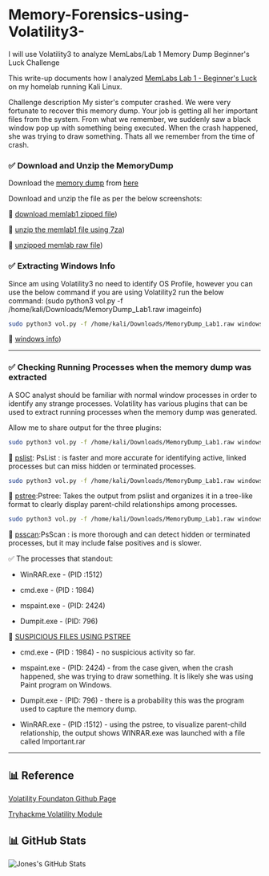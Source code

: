 # Memory-Forensics-using-Volatility3-
I will use Volatility3 to analyze MemLabs/Lab 1 Memory Dump Beginner's Luck Challenge

This write-up documents how I analyzed [MemLabs Lab 1 - Beginner's Luck](https://github.com/stuxnet999/MemLabs/tree/master/Lab%201) on my homelab running Kali Linux.

Challenge description
My sister's computer crashed. We were very fortunate to recover this memory dump. Your job is getting all her important files from the system. From what we remember, we suddenly saw a black window pop up with something being executed. When the crash happened, she was trying to draw something. Thats all we remember from the time of crash.



### ✅ Download and Unzip the MemoryDump
Download the [memory dump](https://mega.nz/#!6l4BhKIb!l8ATZoliB_ULlvlkESwkPiXAETJEF7p91Gf9CWuQI70) from [here](https://mega.nz/#!6l4BhKIb!l8ATZoliB_ULlvlkESwkPiXAETJEF7p91Gf9CWuQI70)

Download and unzip the file as per the below screenshots:

📸 [download memlab1 zipped file](https://github.com/Jones-Waka/Volatility/blob/screenshots/INSTALL%20SYSTEM%20DEPENDENCIES.JPG))

📸 [unzip the memlab1 file using 7za](https://github.com/Jones-Waka/Volatility/blob/screenshots/INSTALL%20SYSTEM%20DEPENDENCIES.JPG))

📸 [unzipped memlab raw file](https://github.com/Jones-Waka/Volatility/blob/screenshots/INSTALL%20SYSTEM%20DEPENDENCIES.JPG))


### ✅ Extracting Windows Info
Since am using Volatility3 no need to identify OS Profile, however you can use the below command if you are using Volatility2 run the below command:
(sudo python3 vol.py -f /home/kali/Downloads/MemoryDump_Lab1.raw imageinfo)


```bash
sudo python3 vol.py -f /home/kali/Downloads/MemoryDump_Lab1.raw windows.info
```

📸 [windows info](https://github.com/Jones-Waka/Volatility))

---

### ✅ Checking Running Processes when the memory dump was extracted
A SOC analyst should be familiar with normal window processes in order to identify any strange processes. Volatility has various plugins that can be used to extract running processes when the memory dump was generated.

Allow me to share output for the three plugins:

```bash
sudo python3 vol.py -f /home/kali/Downloads/MemoryDump_Lab1.raw windows.pslist
```
📸 [pslist](https://github.com/Jones-Waka/Volatility/blob): PsList : is faster and more accurate for identifying active, linked processes but can miss hidden or terminated processes.
```bash
sudo python3 vol.py -f /home/kali/Downloads/MemoryDump_Lab1.raw windows.pstree
```
📸 [pstree](https://github.com/Jones-Waka/Volatility/blob):Pstree: Takes the output from pslist and organizes it in a tree-like format to clearly display parent-child relationships among processes.
```bash
sudo python3 vol.py -f /home/kali/Downloads/MemoryDump_Lab1.raw windows.psscan
```
📸 [psscan](https://github.com/Jones-Waka/Volatility/blob):PsScan : is more thorough and can detect hidden or terminated processes, but it may include false positives and is slower.


 ✅ The processes that standout:
 
 - WinRAR.exe  - (PID :1512) 
 
-  cmd.exe     - (PID : 1984)
 
-  mspaint.exe - (PID: 2424)
 
-  Dumpit.exe  - (PID: 796)

📸 [SUSPICIOUS FILES USING PSTREE](https://github.com/Jones-Waka/Volatility/blob/)

- cmd.exe     - (PID : 1984) - no suspicious activity so far.

- mspaint.exe - (PID: 2424) - from the case given, when the crash happened, she was trying to draw something. It is likely she was using Paint program on Windows.

- Dumpit.exe  - (PID: 796) - there is a probability this was the program used to capture the memory dump.

- WinRAR.exe  - (PID :1512) - using the pstree, to visualize parent-child relationship, the output shows WINRAR.exe was launched with a file called Important.rar

---


## 📊 Reference

[Volatility Foundaton Github Page](https://github.com/volatilityfoundation/volatility/wiki/installation)

[Tryhackme Volatility Module](https://tryhackme.com/room/volatility)

## 📊 GitHub Stats  

![Jones's GitHub Stats](https://github-readme-stats.vercel.app/api?username=Jones-Waka&show_icons=true&theme=radical) 
